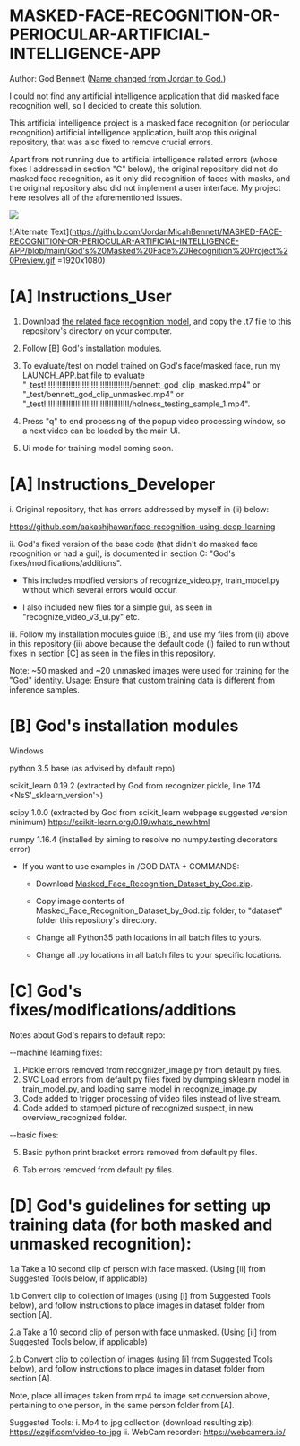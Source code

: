 # MASKED-FACE-RECOGNITION-OR-PERIOCULAR-ARTIFICIAL-INTELLIGENCE-APP

Author: God Bennett ([Name changed from Jordan to God.](https://www.researchgate.net/publication/342328687_Why_I_an_atheist_legally_changed_my_name_to_God))

I could not find any artificial intelligence application that did masked face recognition well, so I decided to create this solution.

This artificial intelligence project is a masked face recognition (or periocular recognition) artificial intelligence application, built atop this original repository, that was also fixed to remove crucial errors. 

Apart from not running due to artificial intelligence related errors (whose fixes I addressed in section "C" below), the original repository did not do masked face recognition, as it only did recognition of faces with masks, and the original repository also did not implement a user interface. My project here resolves all of the aforementioned issues.

<img src="https://github.com/JordanMicahBennett/MASKED-FACE-RECOGNITION-OR-PERIOCULAR-ARTIFICIAL-INTELLIGENCE-APP/blob/main/God's%20Masked%20Face%20Recognition%20Project%20Preview.gif">

![Alternate Text](https://github.com/JordanMicahBennett/MASKED-FACE-RECOGNITION-OR-PERIOCULAR-ARTIFICIAL-INTELLIGENCE-APP/blob/main/God's%20Masked%20Face%20Recognition%20Project%20Preview.gif =1920x1080)


# [A] Instructions_User

1. Download [the related face recognition model](https://drive.google.com/file/d/18EwXB4CQi6zvjndc5GU2JIEaZYERb7io/view?usp=sharing), and copy the .t7 file to this repository's directory on your computer.

2. Follow [B] God's installation modules.

3. To evaluate/test on model trained on God's face/masked face, run my LAUNCH_APP.bat file to evaluate "_test!!!!!!!!!!!!!!!!!!!!!!!!!!!!!!!!!!!!!!/bennett_god_clip_masked.mp4" or "_test/bennett_god_clip_unmasked.mp4" or "_test!!!!!!!!!!!!!!!!!!!!!!!!!!!!!!!!!!!!!!/holness_testing_sample_1.mp4". 

4. Press "q" to end processing of the popup video processing window, so a next video can be loaded by the main Ui.

5. Ui mode for training model coming soon.




# [A] Instructions_Developer

i. Original repository, that has errors addressed by myself in (ii) below: 

https://github.com/aakashjhawar/face-recognition-using-deep-learning

ii. God's fixed version of the base code (that didn't do masked face recognition or had a gui), is documented in section C:  "God's fixes/modifications/additions".

* This includes modfied versions of recognize_video.py, train_model.py without which several errors would occur.
    
* I also included new files for a simple gui, as seen in "recognize_video_v3_ui.py" etc.

iii. Follow my installation modules guide [B], and use my files from (ii) above in this repository (ii) above because the default code (i) failed to run without fixes in section [C] as seen in the files in this repository.

Note: ~50 masked and ~20 unmasked images were used for training for the "God" identity.
Usage: Ensure that custom training data is different from inference samples.


# [B] God's installation modules
Windows 

python 3.5 base (as advised by default repo)

scikit_learn 0.19.2 (extracted by God from recognizer.pickle, line 174 <NsS'_sklearn_version'>)

scipy 1.0.0 (extracted by God from scikit_learn webpage suggested version minimum) https://scikit-learn.org/0.19/whats_new.html

numpy 1.16.4 (installed by aiming to resolve no numpy.testing.decorators error)

* If you want to use examples in /GOD DATA + COMMANDS:

	* Download [Masked_Face_Recognition_Dataset_by_God.zip](https://drive.google.com/file/d/1BV-eArBzxDJqAO1YDzgu-1ZPrxkqgZJb/view?usp=sharing).
	
    * Copy image contents of Masked_Face_Recognition_Dataset_by_God.zip folder, to "dataset" folder this repository's directory.
    
    * Change all Python35 path locations in all batch files to yours.
    
    * Change all .py locations in all batch files to your specific locations.




# [C] God's fixes/modifications/additions
Notes about God's repairs to default repo:

--machine learning fixes:

1. Pickle errors removed from recognizer_image.py from default py files.
2. SVC Load errors from default py files fixed by dumping sklearn model in train_model.py, and loading same model in recognize_image.py
3. Code added to trigger processing of video files instead of live stream.
4. Code added to stamped picture of recognized suspect, in new overview_recognized folder.

--basic fixes:

5. Basic python print bracket errors removed from default py files.

6. Tab errors removed from default py files.



# [D] God's guidelines for setting up training data (for both masked and unmasked recognition):

1.a Take a 10 second clip of person with face masked. (Using [ii] from Suggested Tools below, if applicable)

1.b Convert clip to collection of images (using [i] from Suggested Tools below), and follow instructions to place images in dataset folder from section [A].

2.a Take a 10 second clip of person with face unmasked. (Using [ii] from Suggested Tools below, if applicable)

2.b Convert clip to collection of images (using [i] from Suggested Tools below), and follow instructions to place images in dataset folder from section [A].

Note, place all images taken from mp4 to image set conversion above, pertaining to one person, in the same person folder from [A].

Suggested Tools:
i. Mp4 to jpg collection (download resulting zip): https://ezgif.com/video-to-jpg
ii. WebCam recorder: https://webcamera.io/
